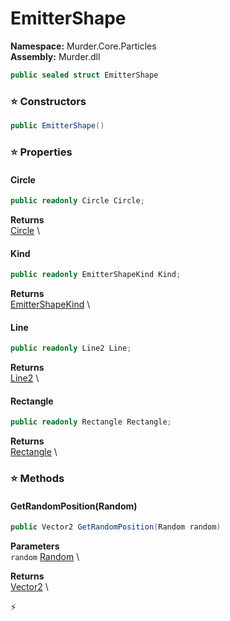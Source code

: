 # EmitterShape

**Namespace:** Murder.Core.Particles \
**Assembly:** Murder.dll

```csharp
public sealed struct EmitterShape
```

### ⭐ Constructors
```csharp
public EmitterShape()
```

### ⭐ Properties
#### Circle
```csharp
public readonly Circle Circle;
```

**Returns** \
[Circle](../../../Murder/Core/Geometry/Circle.html) \
#### Kind
```csharp
public readonly EmitterShapeKind Kind;
```

**Returns** \
[EmitterShapeKind](../../../Murder/Core/Particles/EmitterShapeKind.html) \
#### Line
```csharp
public readonly Line2 Line;
```

**Returns** \
[Line2](../../../Murder/Core/Geometry/Line2.html) \
#### Rectangle
```csharp
public readonly Rectangle Rectangle;
```

**Returns** \
[Rectangle](../../../Murder/Core/Geometry/Rectangle.html) \
### ⭐ Methods
#### GetRandomPosition(Random)
```csharp
public Vector2 GetRandomPosition(Random random)
```

**Parameters** \
`random` [Random](https://learn.microsoft.com/en-us/dotnet/api/System.Random?view=net-7.0) \

**Returns** \
[Vector2](../../../Murder/Core/Geometry/Vector2.html) \



⚡